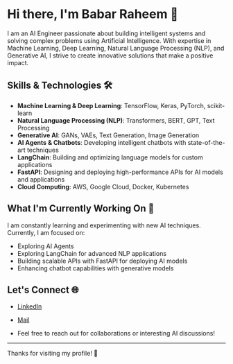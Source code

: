 # Hi there, I'm Babar Raheem 👋

I am an AI Engineer passionate about building intelligent systems and solving complex problems using Artificial Intelligence. With expertise in Machine Learning, Deep Learning, Natural Language Processing (NLP), and Generative AI, I strive to create innovative solutions that make a positive impact.

## Skills & Technologies 🛠️
- **Machine Learning & Deep Learning**: TensorFlow, Keras, PyTorch, scikit-learn
- **Natural Language Processing (NLP)**: Transformers, BERT, GPT, Text Processing
- **Generative AI**: GANs, VAEs, Text Generation, Image Generation
- **AI Agents & Chatbots**: Developing intelligent chatbots with state-of-the-art techniques
- **LangChain**: Building and optimizing language models for custom applications
- **FastAPI**: Designing and deploying high-performance APIs for AI models and applications
- **Cloud Computing**: AWS, Google Cloud, Docker, Kubernetes

## What I'm Currently Working On 🔭
I am constantly learning and experimenting with new AI techniques. Currently, I am focused on:
- Exploring AI Agents
- Exploring LangChain for advanced NLP applications
- Building scalable APIs with FastAPI for deploying AI models
- Enhancing chatbot capabilities with generative models

## Let's Connect 🌐
- [LinkedIn](https://www.linkedin.com/in/babar-raheem/)
- [Mail](yousafxaitech@gmail.com)
  
- Feel free to reach out for collaborations or interesting AI discussions!

---

Thanks for visiting my profile! 🚀
